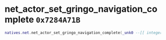# net_actor_set_gringo_navigation_complete `0x7284A71B`

```lua
natives.net.net_actor_set_gringo_navigation_complete(_unk0 --[[ integer ]], _unk1 --[[ integer ]])
```